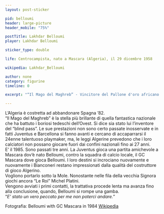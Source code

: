 ```yaml
---
layout: post-sticker

pid: belloumi
header: large-picture
header_mobile: "75%"

postTitle: Lakhdar Belloumi
player: Lakhdar Belloumi

sticker_type: double

life: Centrocampista, nato a Mascara (Algeria), il 29 dicembre 1958

wikipedia: Lakhdar_Belloumi

author: none
category: figurine
timeline: 0

excerpt: "“Il Mago del Maghreb” - Vincitore del Pallone d'oro africano nel 1981"

---
```

L’Algeria è costretta ad abbandonare Spagna ’82.<br/>
“Il Mago del Maghreb” è la stella più brillante di quella fantastica nazionale che ha battuto i boriosi
tedeschi dell’Ovest. Si dice sia stato lui l’inventore del “blind pass”. Le sue prestazioni non sono certo
passate inosservate e in fatti Juventus e Barcellona si fanno avanti e cercano di accaparrarsi il 24enne
talentuoso playmaker, ma, le leggi Algerine prevedono che i loro calciatori non possano giocare fuori
dai confini nazionali fino ai 27 anni.<br/>
E’ il 1985. Sono passati tre anni. La Juventus gioca una partita amichevole a Mascara dov’è nato
Belloumi, contro la squadra di calcio locale, il GC Mascara dove gioca Belloumi. I loro destini si
incrociano nuovamente e nuovamente i Bianconeri restano impressionati dalla qualità del costruttore di
gioco Algerino.<br/>
Vogliono portarlo sotto la Mole. Nonostante nelle fila della vecchia Signora giochi ancora “Le Roi”
Michel Platini.<br/>
Vengono avviati i primi contatti, la trattativa procede lenta ma avanza fino alla conclusione, quando,
Belloumi si rompe una gamba.<br/>
“_E’ stato un vero peccato per me non poterci andare._”

<div class="post-disclaimer">Fotografia: Belloumi with GC Mascara in 1984 <a href="https://en.wikipedia.org/wiki/Lakhdar_Belloumi#/media/File:GC_Mascara_(Champion_d%27Alg%C3%A9rie_1984).jpg" target="_blank">Wikipedia</a>
</div>
